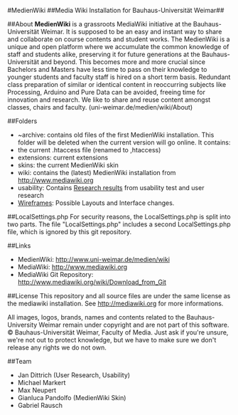 #MedienWiki
##Media Wiki Installation for Bauhaus-Universität Weimar##

##About
**MedienWiki** is a grassroots MediaWiki initiative at the Bauhaus-Universität Weimar. It is supposed to be an easy and instant way to share and collaborate on course contents and student works. The MedienWiki is a unique and open platform where we accumulate the common knowledge of staff and students alike, preserving it for future generations at the Bauhaus-Universität and beyond. This becomes more and more crucial since Bachelors and Masters have less time to pass on their knowledge to younger students and faculty staff is hired on a short term basis. Redundant class preparation of similar or identical content in reoccurring subjects like Processing, Arduino and Pure Data can be avoided, freeing time for innovation and research. We like to share and reuse content amongst classes, chairs and faculty. (uni-weimar.de/medien/wiki/About)

##Folders
* ~archive: contains old files of the first MedienWiki installation. This folder will be deleted when the current version will go online. It contains:
 * the current .htaccess file (renamed to ,htaccess)
 * extensions: current extensions
 * skins: the current MedienWiki skin
* wiki: contains the (latest) MedienWiki installation from http://www.mediawiki.org
* usability: Contains [Research results](/usability/Forschungsergebnisse.md) from usability test and user research
 * [Wireframes](/usability/Wireframes/readme.md): Possible Layouts and Interface changes. 

##LocalSettings.php
For security reasons, the LocalSettings.php is split into two parts. The file "LocalSettings.php" includes a second LocalSettings.php file, which is ignored by this git repository.

##Links
* MedienWiki: http://www.uni-weimar.de/medien/wiki
* MediaWiki: http://www.mediawiki.org
* MediaWiki Git Repository: http://www.mediawiki.org/wiki/Download_from_Git

##License
This repository and all source files are under the same license as the mediawiki installation. See http://mediawiki.org for more informations.

All images, logos, brands, names and contents related to the Bauhaus-University Weimar remain under copyright and are not part of this software. © Bauhaus-Universität Weimar, Faculty of Media. Just ask if you're unsure, we're not out to protect knowledge, but we have to make sure we don't release any rights we do not own.

##Team
* Jan Dittrich (User Research, Usability) 
* Michael Markert
* Max Neupert
* Gianluca Pandolfo (MedienWiki Skin)
* Gabriel Rausch
